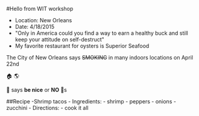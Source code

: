 #Hello from WIT workshop  
- Location: New Orleans
- Date: 4/18/2015
- "Only in America could you find a way to earn a healthy buck and still keep your attitude on self-destruct"
- My favorite restaurant for oysters is Superior Seafood

The City of New Orleans says ~~SMOKING~~ in many indoors locations on April 22nd

:house: :earth_americas: 

:santa: says **be nice** or **NO** :gift:s

##Recipe
-Shrimp tacos
	- Ingredients:
		- shrimp
		- peppers
		- onions
		- zucchini
	- Directions:
		- cook it all